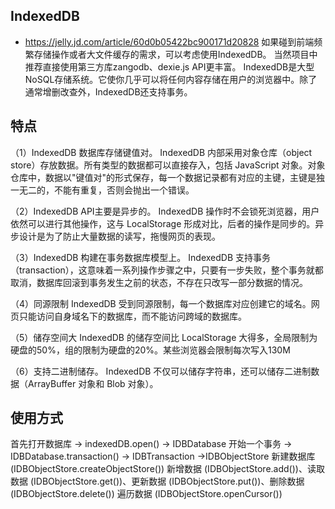 ## IndexedDB
- https://jelly.jd.com/article/60d0b05422bc900171d20828
如果碰到前端频繁存储操作或者大文件缓存的需求，可以考虑使用IndexedDB。
当然项目中推荐直接使用第三方库zangodb、dexie.js API更丰富。
IndexedDB是大型NoSQL存储系统。它使你几乎可以将任何内容存储在用户的浏览器中。除了通常增删改查外，IndexedDB还支持事务。

## 特点
（1）IndexedDB 数据库存储键值对。 IndexedDB 内部采用对象仓库（object store）存放数据。所有类型的数据都可以直接存入，包括 JavaScript 对象。对象仓库中，数据以"键值对"的形式保存，每一个数据记录都有对应的主键，主键是独一无二的，不能有重复，否则会抛出一个错误。

（2）IndexedDB API主要是异步的。 IndexedDB 操作时不会锁死浏览器，用户依然可以进行其他操作，这与 LocalStorage 形成对比，后者的操作是同步的。异步设计是为了防止大量数据的读写，拖慢网页的表现。

（3）IndexedDB 构建在事务数据库模型上。 IndexedDB 支持事务（transaction），这意味着一系列操作步骤之中，只要有一步失败，整个事务就都取消，数据库回滚到事务发生之前的状态，不存在只改写一部分数据的情况。

（4）同源限制 IndexedDB 受到同源限制，每一个数据库对应创建它的域名。网页只能访问自身域名下的数据库，而不能访问跨域的数据库。

（5）储存空间大 IndexedDB 的储存空间比 LocalStorage 大得多，全局限制为硬盘的50%，组的限制为硬盘的20%。某些浏览器会限制每次写入130M

（6）支持二进制储存。 IndexedDB 不仅可以储存字符串，还可以储存二进制数据（ArrayBuffer 对象和 Blob 对象）。

## 使用方式
首先打开数据库 -> indexedDB.open() -> IDBDatabase
开始一个事务 -> IDBDatabase.transaction() -> IDBTransaction ->IDBObjectStore
新建数据库 (IDBObjectStore.createObjectStore())
新增数据 (IDBObjectStore.add())、读取数据 (IDBObjectStore.get())、更新数据 (IDBObjectStore.put())、删除数据 (IDBObjectStore.delete())
遍历数据 (IDBObjectStore.openCursor())